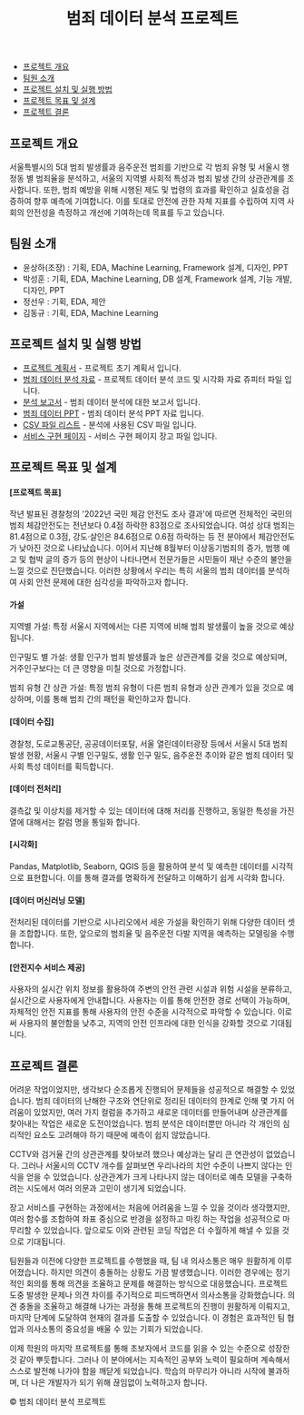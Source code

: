 <!DOCTYPE html>
<html lang="ko">
<head>
<meta charset="UTF-8">
<meta name="viewport" content="width=device-width, initial-scale=1.0">
</head>
<body>

<header>
  <h1>범죄 데이터 분석 프로젝트</h1>
</header>

<nav>
  <ul>
    <li><a href="#section1">프로젝트 개요</a></li>
    <li><a href="#section2">팀원 소개</a></li>
    <li><a href="#section3">프로젝트 설치 및 실행 방법</a></li>
    <li><a href="#section4">프로젝트 목표 및 설계</a></li>
    <li><a href="#section5">프로젝트 결론</a></li>
  </ul>
</nav>

<main>
  <section id="section1">
    <h2>프로젝트 개요</h2>
    <p>
      서울특별시의 5대 범죄 발생률과 음주운전 범죄를 기반으로 각 범죄 유형 및 서울시 행정동 별 범죄율을 분석하고, 서울의 지역별 사회적 특성과 범죄 발생 간의 상관관계를 조사합니다. 또한, 범죄 예방을 위해 시행된 제도 및 법령의 효과를 확인하고 실효성을 검증하여 향후 예측에 기여합니다. 이를 토대로 안전에 관한 자체 지표를 수립하여 지역 사회의 안전성을 측정하고 개선에 기여하는데 목표를 두고 있습니다.
    </p>
  </section>
  
  <section id="section2">
    <h2>팀원 소개</h2>
     <ul>
      <li>윤상하(조장) : 기획, EDA, Machine Learning, Framework 설계, 디자인, PPT</li>
      <li>박성훈 : 기획, EDA, Machine Learning, DB 설계, Framework 설계, 기능 개발, 디자인, PPT</li>
      <li>정선우 : 기획, EDA, 제안</li>
      <li>김동규 : 기획, EDA, Machine Learning</li>
    </ul>
  </section>

<section id="section3">
  <h2>프로젝트 설치 및 실행 방법</h2>
  <ul>
    <li><a href="프로젝트 계획서_드랍더비트.hwp">프로젝트 계획서</a> - 프로젝트 초기 계획서 입니다.</li>
    <li><a href="범죄율 예측 분석 프로젝트_박성훈.ipynb">범죄 데이터 분석 자료</a> - 프로젝트 데이터 분석 코드 및 시각화 자료 쥬피터 파일 입니다.</li>
    <li><a href="프로젝트 보고서_박성훈.hwp">분석 보고서</a> - 범죄 데이터 분석에 대한 보고서 입니다.</li>
    <li><a href="드랍더 비트 Final Project - 최종 완료.pptx">범죄 데이터 PPT<a> - 범죄 데이터 분석 PPT 자료 입니다. </li>
    <li><a href="https://github.com/shmi1234/Machine-Learning-Final-Projects/tree/main/CSV%ED%8C%8C%EC%9D%BC">CSV 파일 리스트<a> - 분석에 사용된 CSV 파일 입니다.</li>
    <li><a href="https://github.com/shmi1234/Machine-Learning-Final-Projects/blob/main/Django.zip">서비스 구현 페이지<a> - 서비스 구현 페이지 장고 파일 입니다.</li>
  </ul>
</section>

<section id="section4">
  <h2>프로젝트 목표 및 설계</h2>
  <h4>[프로젝트 목표]</h4>
  <p>
작년 발표된 경찰청의 '2022년 국민 체감 안전도 조사 결과'에 따르면 전체적인 국민의 범죄 체감안전도는 전년보다 0.4점 하락한 83점으로 조사되었습니다. 여성 상대 범죄는 81.4점으로 0.3점, 강도·살인은 84.6점으로 0.6점 하락하는 등 전 분야에서 체감안전도가 낮아진 것으로 나타났습니다. 이어서 지난해 8월부터 이상동기범죄의 증가, 범행 예고 및 협박 글의 증가 등의 현상이 나타나면서 전문가들은 시민들이 재난 수준의 불안을 느낄 것으로 진단했습니다. 이러한 상황에서 우리는 특히 서울의 범죄 데이터를 분석하여 사회 안전 문제에 대한 심각성을 파악하고자 합니다.

<h4>가설</h4>
<p>
지역별 가설: 특정 서울시 지역에서는 다른 지역에 비해 범죄 발생률이 높을 것으로 예상됩니다.
</p>
<p>
인구밀도 별 가설: 생활 인구가 범죄 발생률과 높은 상관관계를 갖을 것으로 예상되며, 거주인구보다는 더 큰 영향을 미칠 것으로 가정합니다.
</p>
<p>
범죄 유형 간 상관 가설: 특정 범죄 유형이 다른 범죄 유형과 상관 관계가 있을 것으로 예상하며, 이를 통해 범죄 간의 패턴을 확인하고자 합니다.
</p>

  <h4>[데이터 수집]</h4>
  <p>
  경찰청, 도로교통공단, 공공데이터포탈, 서울 열린데이터광장 등에서 서울시 5대 범죄 발생 현황, 서울시 구별 인구밀도, 생활 인구 밀도, 음주운전 추이와 같은 범죄 데이터 및 사회 특성 데이터를 획득합니다.
  </p>
  <h4>[데이터 전처리]</h4>
  <p>
  결측값 및 이상치를 제거할 수 있는 데이터에 대해 처리를 진행하고, 동일한 특성을 가진 열에 대해서는 칼럼 명을 통일화 합니다.
  </p>
  <h4>[시각화]</h4>
  <p>
  Pandas, Matplotlib, Seaborn, QGIS 등을 활용하여 분석 및 예측한 데이터를 시각적으로 표현합니다. 이를 통해 결과를 명확하게 전달하고 이해하기 쉽게 시각화 합니다.
  </p>
  <h4>[데이터 머신러닝 모델]</h4>
  <p>
  전처리된 데이터를 기반으로 시나리오에서 세운 가설을 확인하기 위해 다양한 데이터 셋을 조합합니다. 또한, 앞으로의 범죄율 및 음주운전 다발 지역을 예측하는 모델링을 수행합니다.
  </p>
  <h4>[안전지수 서비스 제공]</h4>
  <p>
  사용자의 실시간 위치 정보를 활용하여 주변의 안전 관련 시설과 위험 시설을 분류하고, 실시간으로 사용자에게 안내합니다. 사용자는 이를 통해 안전한 경로 선택이 가능하며, 자체적인 안전 지표를 통해 사용자의 안전 수준을 시각적으로 파악할 수 있습니다. 이로써 사용자의 불안함을 낮추고, 지역의 안전 인프라에 대한 인식을 강화할 것으로 기대됩니다.
  </p>
</section>

<section id="section5">
  <h2>프로젝트 결론</h2>
  <p>
어려운 작업이었지만, 생각보다 순조롭게 진행되어 문제들을 성공적으로 해결할 수 있었습니다. 범죄 데이터의 난해한 구조와 연단위로 정리된 데이터의 한계로 인해 몇 가지 어려움이 있었지만, 여러 가지 컬럼을 추가하고 새로운 데이터를 만들어내며 상관관계를 찾아내는 작업은 새로운 도전이었습니다. 범죄 분석은 데이터뿐만 아니라 각 개인의 심리적인 요소도 고려해야 하기 때문에 예측이 쉽지 않았습니다.

CCTV와 검거율 간의 상관관계를 찾아보려 했으나 예상과는 달리 큰 연관성이 없었습니다. 그러나 서울시의 CCTV 개수를 살펴보면 우리나라의 치안 수준이 나쁘지 않다는 인식을 얻을 수 있었습니다. 상관관계가 크게 나타나지 않는 데이터로 예측 모델을 구축하려는 시도에서 여러 의문과 고민이 생기게 되었습니다.

장고 서비스를 구현하는 과정에서는 처음에 어려움을 느낄 수 있을 것이라 생각했지만, 여러 함수를 조합하여 좌표 중심으로 반경을 설정하고 마킹 하는 작업을 성공적으로 마무리할 수 있었습니다. 앞으로도 이와 관련된 코딩 작업은 더 수월하게 해낼 수 있을 것으로 기대됩니다.

팀원들과 이전에 다양한 프로젝트를 수행했을 때, 팀 내 의사소통은 매우 원활하게 이루어졌습니다. 하지만 의견이 충돌하는 상황도 가끔 발생했습니다. 이러한 경우에는 정기적인 회의를 통해 의견을 조율하고 문제를 해결하는 방식으로 대응했습니다. 프로젝트 도중 발생한 문제나 의견 차이를 주기적으로 피드백하면서 의사소통을 강화했습니다. 의견 충돌을 조율하고 해결해 나가는 과정을 통해 프로젝트의 진행이 원활하게 이뤄지고, 마지막 단계에 도달하여 현재의 결과를 도출할 수 있었습니다. 이 경험은 효과적인 팀 협업과 의사소통의 중요성을 배울 수 있는 기회가 되었습니다.

이제 학원의 마지막 프로젝트를 통해 초보자에서 코드를 읽을 수 있는 수준으로 성장한 것 같아 뿌듯합니다. 그러나 이 분야에서는 지속적인 공부와 노력이 필요하며 계속해서 스스로 발전해 나가야 함을 깨닫게 되었습니다. 학습의 마무리가 아니라 시작에 불과하며, 더 나은 개발자가 되기 위해 끊임없이 노력하고자 합니다.
  </p>
</section>

</main>

<footer>
  <p>&copy; 범죄 데이터 분석 프로젝트</p>
</footer>

